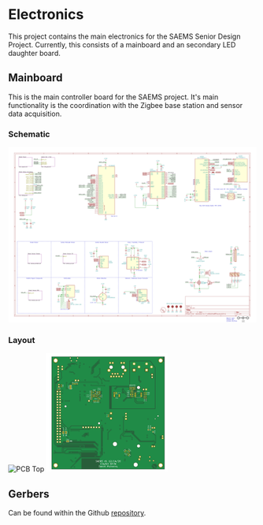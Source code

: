 # Electronics
This project contains the main electronics for the SAEMS Senior Design Project. Currently, this consists of a mainboard and an secondary LED daughter board.

## Mainboard
This is the main controller board for the SAEMS project. It's main functionality is the coordination with the Zigbee base station and sensor data acquisition.

### Schematic
[![STAIR_Mainboard-schematic](docs/img/SD1-schematic.svg)](docs/SD1-schematic.pdf)

### Layout
<span><img src="docs/img/SD1-top.svg" alt="PCB Top" width="49%"/></span>
<span><img src="docs/img/SD1-bottom.svg" alt="PCB Bottom" width="49%"/></span>

## Gerbers
Can be found within the Github [repository](build/gerbers).
